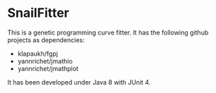 # SnailFitter

This is a genetic programming curve fitter. It has the following github projects as dependencies:

   * klapaukh/fgpj
   * yannrichet/jmathio
   * yannrichet/jmathplot
   
It has been developed under Java 8 with JUnit 4.